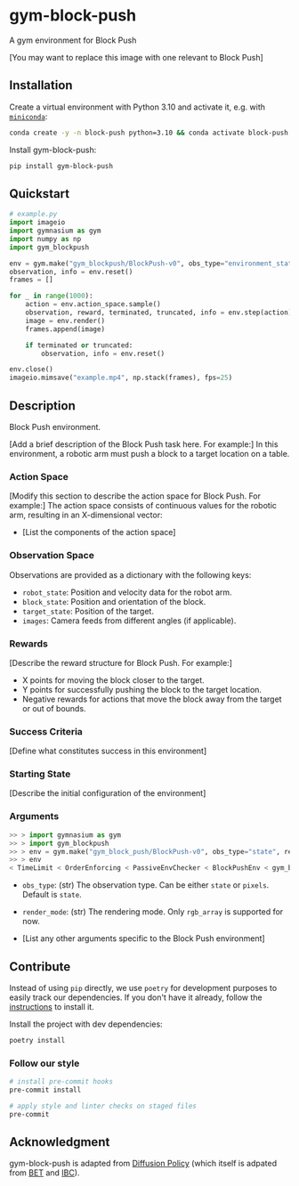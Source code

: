 # gym-block-push

A gym environment for Block Push

[You may want to replace this image with one relevant to Block Push]
<!-- <img src="https://diffusion-policy.cs.columbia.edu/videos/block_push.mp4" width="50%" alt="Block Push environment"/> -->

## Installation

Create a virtual environment with Python 3.10 and activate it, e.g. with [`miniconda`](https://docs.anaconda.com/free/miniconda/index.html):
```bash
conda create -y -n block-push python=3.10 && conda activate block-push
```

Install gym-block-push:
```bash
pip install gym-block-push
```

## Quickstart

```python
# example.py
import imageio
import gymnasium as gym
import numpy as np
import gym_blockpush

env = gym.make("gym_blockpush/BlockPush-v0", obs_type="environment_state_agent_pos")
observation, info = env.reset()
frames = []

for _ in range(1000):
    action = env.action_space.sample()
    observation, reward, terminated, truncated, info = env.step(action)
    image = env.render()
    frames.append(image)

    if terminated or truncated:
        observation, info = env.reset()

env.close()
imageio.mimsave("example.mp4", np.stack(frames), fps=25)
```

## Description
Block Push environment.

[Add a brief description of the Block Push task here. For example:]
In this environment, a robotic arm must push a block to a target location on a table.

### Action Space
[Modify this section to describe the action space for Block Push. For example:]
The action space consists of continuous values for the robotic arm, resulting in an X-dimensional vector:
- [List the components of the action space]

### Observation Space
Observations are provided as a dictionary with the following keys:

- `robot_state`: Position and velocity data for the robot arm.
- `block_state`: Position and orientation of the block.
- `target_state`: Position of the target.
- `images`: Camera feeds from different angles (if applicable).

### Rewards
[Describe the reward structure for Block Push. For example:]
- X points for moving the block closer to the target.
- Y points for successfully pushing the block to the target location.
- Negative rewards for actions that move the block away from the target or out of bounds.

### Success Criteria
[Define what constitutes success in this environment]

### Starting State
[Describe the initial configuration of the environment]

### Arguments

```python
>> > import gymnasium as gym
>> > import gym_blockpush
>> > env = gym.make("gym_block_push/BlockPush-v0", obs_type="state", render_mode="rgb_array")
>> > env
< TimeLimit < OrderEnforcing < PassiveEnvChecker < BlockPushEnv < gym_blockpush / BlockPush - v0 >> >> >
```

* `obs_type`: (str) The observation type. Can be either `state` or `pixels`. Default is `state`.

* `render_mode`: (str) The rendering mode. Only `rgb_array` is supported for now.

* [List any other arguments specific to the Block Push environment]

## Contribute

Instead of using `pip` directly, we use `poetry` for development purposes to easily track our dependencies.
If you don't have it already, follow the [instructions](https://python-poetry.org/docs/#installation) to install it.

Install the project with dev dependencies:
```bash
poetry install
```

### Follow our style

```bash
# install pre-commit hooks
pre-commit install

# apply style and linter checks on staged files
pre-commit
```

## Acknowledgment

gym-block-push is adapted from [Diffusion Policy](https://diffusion-policy.cs.columbia.edu/) (which itself is adpated from [BET](https://github.com/notmahi/bet) and [IBC](https://github.com/google-research/ibc)).
